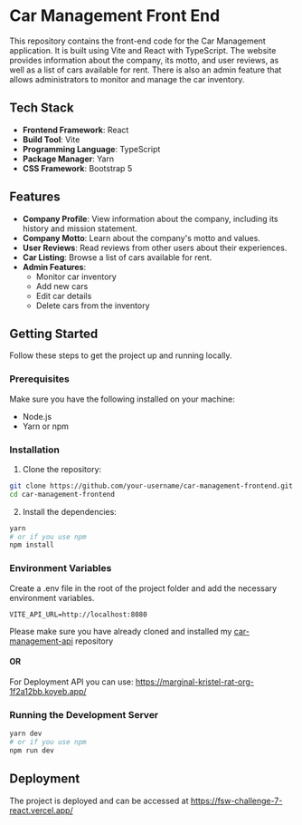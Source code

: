 # Car Management Front End

This repository contains the front-end code for the Car Management application. It is built using Vite and React with TypeScript. The website provides information about the company, its motto, and user reviews, as well as a list of cars available for rent. There is also an admin feature that allows administrators to monitor and manage the car inventory.

## Tech Stack

- **Frontend Framework**: React
- **Build Tool**: Vite
- **Programming Language**: TypeScript
- **Package Manager**: Yarn
- **CSS Framework**: Bootstrap 5

## Features

- **Company Profile**: View information about the company, including its history and mission statement.
- **Company Motto**: Learn about the company's motto and values.
- **User Reviews**: Read reviews from other users about their experiences.
- **Car Listing**: Browse a list of cars available for rent.
- **Admin Features**:
  - Monitor car inventory
  - Add new cars
  - Edit car details
  - Delete cars from the inventory

## Getting Started

Follow these steps to get the project up and running locally.

### Prerequisites

Make sure you have the following installed on your machine:

- Node.js
- Yarn or npm

### Installation

1. Clone the repository:

```bash
git clone https://github.com/your-username/car-management-frontend.git
cd car-management-frontend
```

2. Install the dependencies:

```bash
yarn
# or if you use npm
npm install
```
### Environment Variables
Create a .env file in the root of the project folder and add the necessary environment variables. 
```
VITE_API_URL=http://localhost:8080
```
Please make sure you have already cloned and installed my [car-management-api](https://github.com/Dikus21/Car-Management-API) repository

#### OR

For Deployment API you can use: https://marginal-kristel-rat-org-1f2a12bb.koyeb.app/

### Running the Development Server

```bash
yarn dev
# or if you use npm
npm run dev
```

## Deployment
The project is deployed and can be accessed at https://fsw-challenge-7-react.vercel.app/

